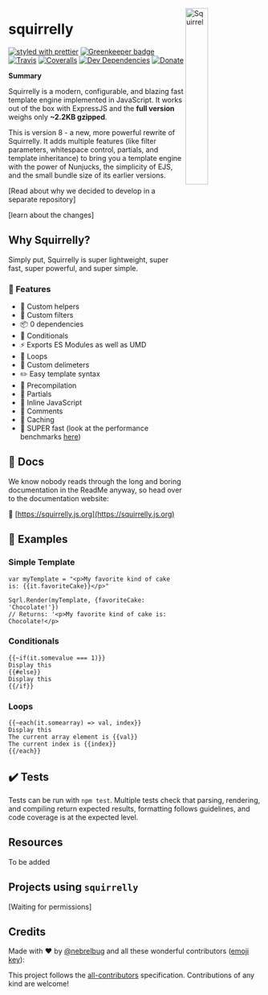 <a href="https://squirrelly.js.org"><img src="https://cdn.jsdelivr.net/gh/squirrellyjs/squirrelly-logo@1.0/svg-minified/squirrelly-fit-acorn.svg" align="right" width="30%" alt="Squirrel"></a>

# squirrelly

[![styled with prettier](https://img.shields.io/badge/styled_with-prettier-ff69b4.svg)](https://github.com/prettier/prettier)
[![Greenkeeper badge](https://img.shields.io/badge/Greenkeeper-enabled-brightgreen)](https://greenkeeper.io/)
[![Travis](https://img.shields.io/travis/squirrellyjs/squirrelly-next.svg)](https://travis-ci.org/squirrellyjs/squirrelly-next)
[![Coveralls](https://img.shields.io/coveralls/squirrellyjs/squirrelly-next.svg)](https://coveralls.io/github/squirrellyjs/squirrelly-next)
[![Dev Dependencies](https://img.shields.io/david/dev/squirrellyjs/squirrelly-next)](https://david-dm.org/squirrellyjs/squirrelly-next?type=dev)
[![Donate](https://img.shields.io/badge/donate-paypal-blue.svg)](https://paypal.me/bengubler)

<!--Add all-contributors-->

**Summary**

Squirrelly is a modern, configurable, and blazing fast template engine implemented in JavaScript. It works out of the box with ExpressJS and the **full version** weighs only **~2.2KB gzipped**.

This is version 8 - a new, more powerful rewrite of Squirrelly. It adds multiple features (like filter parameters, whitespace control, partials, and template inheritance) to bring you a template engine with the power of Nunjucks, the simplicity of EJS, and the small bundle size of its earlier versions.

[Read about why we decided to develop in a separate repository]

[learn about the changes]

## Why Squirrelly?

Simply put, Squirrelly is super lightweight, super fast, super powerful, and super simple.

### 🌟 Features

- :wrench: Custom helpers
- :wrench: Custom filters
- :package: 0 dependencies
- :hammer: Conditionals
- :zap: Exports ES Modules as well as UMD
- :hammer: Loops
- :wrench: Custom delimeters
- :pencil2: Easy template syntax
- :wrench: Precompilation
- :hammer: Partials
- :wrench: Inline JavaScript
- :hammer: Comments
- :wrench: Caching
- :rocket: SUPER fast (look at the performance benchmarks [here](https://github.com/nebrelbug/squirrelly-benchmarks))

## :scroll: Docs

We know nobody reads through the long and boring documentation in the ReadMe anyway, so head over to the documentation website:

:pencil: [https://squirrelly.js.org](https://squirrelly.js.org)

## :notebook: Examples

### Simple Template

```
var myTemplate = "<p>My favorite kind of cake is: {{it.favoriteCake}}</p>"

Sqrl.Render(myTemplate, {favoriteCake: 'Chocolate!'})
// Returns: '<p>My favorite kind of cake is: Chocolate!</p>
```

### Conditionals

```
{{~if(it.somevalue === 1)}}
Display this
{{#else}}
Display this
{{/if}}
```

### Loops

```
{{~each(it.somearray) => val, index}}
Display this
The current array element is {{val}}
The current index is {{index}}
{{/each}}
```

## :heavy_check_mark: Tests

Tests can be run with `npm test`. Multiple tests check that parsing, rendering, and compiling return expected results, formatting follows guidelines, and code coverage is at the expected level.

## Resources

To be added

## Projects using `squirrelly`

[Waiting for permissions]

## Credits

Made with :heart: by [@nebrelbug](https://github.com/nebrelbug) and all these wonderful contributors ([emoji key](https://github.com/kentcdodds/all-contributors#emoji-key)):

<!-- ALL-CONTRIBUTORS-LIST:START - Do not remove or modify this section -->
<!-- prettier-ignore -->
<!-- ALL-CONTRIBUTORS-LIST:END -->

This project follows the [all-contributors](https://github.com/kentcdodds/all-contributors) specification. Contributions of any kind are welcome!

